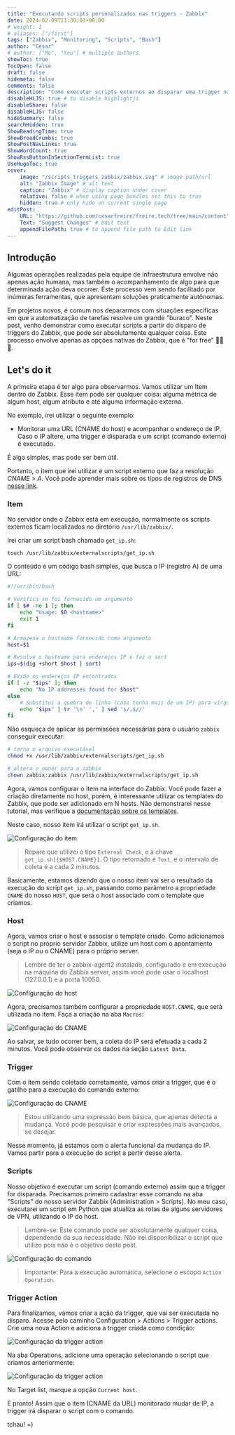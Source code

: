 ```yaml
---
title: "Executando scripts personalizados nas triggers - Zabbix"
date: 2024-02-09T11:30:03+00:00
# weight: 1
# aliases: ["/first"]
tags: ["Zabbix", "Monitoring", "Scripts", "Bash"]
author: "César"
# author: ["Me", "You"] # multiple authors
showToc: true
TocOpen: false
draft: false
hidemeta: false
comments: false
description: "Como executar scripts externos ao disparar uma trigger no Zabbix."
disableHLJS: true # to disable highlightjs
disableShare: false
disableHLJS: false
hideSummary: false
searchHidden: true
ShowReadingTime: true
ShowBreadCrumbs: true
ShowPostNavLinks: true
ShowWordCount: true
ShowRssButtonInSectionTermList: true
UseHugoToc: true
cover:
    image: "/scripts_triggers_zabbix/zabbix.svg" # image path/url
    alt: "Zabbix Image" # alt text
    caption: "Zabbix" # display caption under cover
    relative: false # when using page bundles set this to true
    hidden: true # only hide on current single page
editPost:
    URL: "https://github.com/cesarfreire/freire.tech/tree/main/content"
    Text: "Suggest Changes" # edit text
    appendFilePath: true # to append file path to Edit link
---
```

## Introdução

Algumas operações realizadas pela equipe de infraestrutura envolve não apenas ação humana, mas também o acompanhamento de algo para que determinada ação deva ocorrer. Este processo vem sendo facilitado por inúmeras ferramentas, que apresentam soluções praticamente autônomas.

Em projetos novos, é comum nos depararmos com situações específicas em que a automatização de tarefas resolve um grande "buraco". Neste post, venho demonstrar como executar scripts a partir do disparo de triggers do Zabbix, que pode ser absolutamente qualquer coisa. Este processo envolve apenas as opções nativas do Zabbix, que é "for free" 💸💸💸.


## Let's do it

A primeira etapa é ter algo para observarmos. Vamos utilizar um Item dentro do Zabbix. Esse item pode ser qualquer coisa: alguma métrica de algum host, algum atributo e até alguma informação externa.

No exemplo, irei utilizar o seguinte exemplo:

- Monitorar uma URL (CNAME do host) e acompanhar o endereço de IP. Caso o IP altere, uma trigger é disparada e um script (comando externo) é executado.

É algo simples, mas pode ser bem útil.

Portanto, o item que irei utilizar é um script externo que faz a resolução _CNAME_ > _A_. Você pode aprender mais sobre os tipos de registros de DNS [nesse link](https://www.cloudflare.com/pt-br/learning/dns/dns-records/).

### Item

No servidor onde o Zabbix está em execução, normalmente os scripts externos ficam localizados no diretório `/usr/lib/zabbix/`.

Irei criar um script bash chamado `get_ip.sh`:

```shell
touch /usr/lib/zabbix/externalscripts/get_ip.sh
```

O conteúdo é um código bash simples, que busca o IP (registro A) de uma URL:

```bash
#!/usr/bin/bash

# Verifica se foi fornecido um argumento
if [ $# -ne 1 ]; then
    echo "Usage: $0 <hostname>"
    exit 1
fi

# Armazena o hostname fornecido como argumento
host=$1

# Resolve o hostname para endereços IP e faz o sort
ips=$(dig +short $host | sort)

# Exibe os endereços IP encontrados
if [ -z "$ips" ]; then
    echo "No IP addresses found for $host"
else
    # Substitui a quebra de linha (caso tenha mais de um IP) para vírgula
    echo "$ips" | tr '\n' ',' | sed 's/,$//'
fi
```

Não esqueça de aplicar as permissões necessárias para o usuário `zabbix` conseguir executar:

```bash
# torna o arquivo executável
chmod +x /usr/lib/zabbix/externalscripts/get_ip.sh

# altera o owner para o zabbix
chown zabbix:zabbix /usr/lib/zabbix/externalscripts/get_ip.sh
```

Agora, vamos configurar o item na interface do Zabbix. Você pode fazer a criação diretamente no host, porém, é interessante utilizar os templates do Zabbix, que pode ser adicionado em N hosts. Não demonstrarei nesse tutorial, mas verifique a [documentação sobre os templates](https://www.zabbix.com/documentation/current/pt/manual/config/templates/template).

Neste caso, nosso item irá utilizar o script `get_ip.sh`.

![Configuração do item](/scripts_triggers_zabbix/item1.png "Configuração do item")

> Repare que utilizei o tipo `External Check`, e a chave `get_ip.sh[{$HOST.CNAME}]`. O tipo retornado é `Text`, e o intervalo de coleta é a cada 2 minutos.

Basicamente, estamos dizendo que o nosso item vai ser o resultado da execução do script `get_ip.sh`, passando como parâmetro a propriedade `CNAME` do nosso `HOST`, que será o host associado com o template que criamos.

### Host

Agora, vamos criar o host e associar o template criado. Como adicionamos o script no próprio servidor Zabbix, utilize um host com o apontamento (seja o IP ou o CNAME) para o próprio server.

> Lembre de ter o zabbix-agent2 instalado, configurado e em execução na máquina do Zabbix server, assim você pode usar o localhost (127.0.0.1) e a porta 10050.

![Configuração do host](/scripts_triggers_zabbix/host1.png "Configuração do host")

Agora, precisamos também configurar a propriedade `HOST.CNAME`, que será utilizada no item. Faça a criação na aba `Macros`:

![Configuração do CNAME](/scripts_triggers_zabbix/host2.png "Configuração do CNAME")

Ao salvar, se tudo ocorrer bem, a coleta do IP será efetuada a cada 2 minutos. Você pode observar os dados na seção `Latest Data`.


### Trigger

Com o item sendo coletado corretamente, vamos criar a trigger, que é o gatilho para a execução do comando externo:

![Configuração do CNAME](/scripts_triggers_zabbix/trigger1.png "Configuração do CNAME")

> Estou utilizando uma expressão bem básica, que apenas detecta a mudança. Você pode pesquisar e criar expressões mais avançadas, se desejar.

Nesse momento, já estamos com o alerta funcional da mudança do IP. Vamos partir para a execução do script a partir desse alerta.

### Scripts

Nosso objetivo é executar um script (comando externo) assim que a trigger for disparada. Precisamos primeiro cadastrar esse comando na aba "Scripts" do nosso servidor Zabbix (Administration > Scripts). No meu caso, executarei um script em Python que atualiza as rotas de alguns servidores de VPN, utilizando o IP do host.

> Lembre-se: Este comando pode ser absolutamente qualquer coisa, dependendo da sua necessidade. Não irei disponibilizar o script que utilizo pois não é o objetivo deste post.

![Configuração do comando](/scripts_triggers_zabbix/script1.png "Configuração do comando")

> Importante: Para a execução automática, selecione o escopo `Action Operation`.

### Trigger Action

Para finalizamos, vamos criar a ação da trigger, que vai ser executada no disparo. Acesse pelo caminho Configuration > Actions > Trigger actions. Crie uma nova Action e adiciona a trigger criada como condição:

![Configuração da trigger action](/scripts_triggers_zabbix/actiontrigger1.png "Configuração da trigger action")

Na aba Operations, adicione uma operação selecionando o script que criamos anteriormente:

![Configuração da trigger action](/scripts_triggers_zabbix/actiontrigger2.png "Configuração da trigger action")

No Target list, marque a opção `Current host`.

E pronto! Assim que o item (CNAME da URL) monitorado mudar de IP, a trigger irá disparar o script com o comando.

tchau! =)